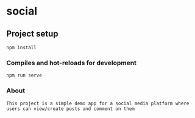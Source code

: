 # social

## Project setup
```
npm install
```

### Compiles and hot-reloads for development
```
npm run serve
```


### About
```
This project is a simple demo app for a social media platform where users can view/create posts and comment on them
```
